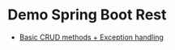 # Demo Spring Boot Rest

- [Basic CRUD methods + Exception handling](https://www.mkyong.com/spring-boot/spring-rest-hello-world-example/)
